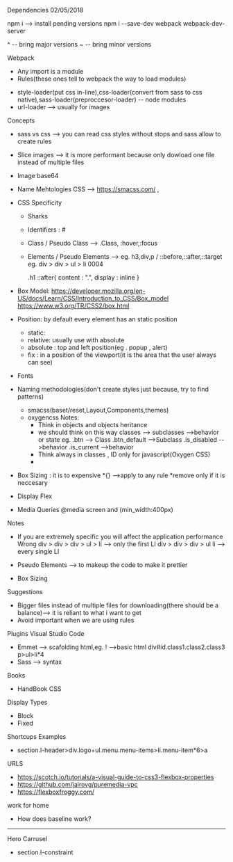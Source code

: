 Dependencies
02/05/2018

npm i --> install pending versions
npm i --save-dev webpack webpack-dev-server

^ -- bring major versions
~ -- bring minor versions

Webpack
- Any import is a module
- Rules(these ones tell to webpack the way to load modules)
* style-loader(put css in-line),css-loader(convert from sass to css native),sass-loader(preproccesor-loader) -- node modules
* url-loader --> usually for images

Concepts

- sass vs css --> you can read css styles without stops and sass allow to create rules
- Slice images --> it is more performant because only dowload one file instead of multiple files
- Image base64
- Name Mehtologies CSS --> https://smacss.com/ ,  
- CSS Specificity
  * Sharks
  * Identifiers : #
  * Class / Pseudo Class --> .Class, :hover,:focus
  * Elements / Pseudo Elements --> eg. h3,div,p / ::before,::after,::target
      eg.
      div > div > ul > li
      0004

      .h1 ::after{
        content : ".",
        display : inline
      }
- Box Model: 
  https://developer.mozilla.org/en-US/docs/Learn/CSS/Introduction_to_CSS/Box_model
  https://www.w3.org/TR/CSS2/box.html

- Position: by default every element has an static position
  * static:
  * relative: usually use with absolute 
  * absolute : top and left position(eg . popup , alert)
  * fix : in a position of the viewport(it is the area that the user always can see)
  
- Fonts
- Naming methodologies(don't create styles just because, try to find patterns)
  * smacss(baset/reset,Layout,Components,themes)
  * oxygencss
  Notes:
    - Think in objects and objects heritance
    - we should think on this way classes --> subclasses -->behavior or state
      eg.
        .btn  --> Class
        .btn_default -->Subclass
        .is_disabled -->behavior
        .is_current -->behavior
    - Think always in classes , ID only for javascript(Oxygen CSS)
    - 
- Box Sizing : it is to expensive
  *{} -->apply to any rule
  *remove only if it is neccesary
- Display Flex
- Media Queries
  @media screen and (min_width:400px) 


Notes
  - If you are extremely specific you will affect the application performance
    Wrong
    div > div > div > ul > li --> only the first LI
    div > div > div > ul  li  --> every single LI 


  - Pseudo Elements --> to makeup the code to make it prettier 
  - Box Sizing  

  Suggestions
  - Bigger files instead of multiple files for downloading(there should be a balance)--> it is reliant to what i want to get
  - Avoid important when we are using rules



  Plugins Visual Studio Code
  - Emmet --> scafolding html,eg.
  ! -->basic html
  div#id.class1.class2.class3
  p>ul>li*4
  - Sass --> syntax

  Books
  - HandBook CSS

  Display Types
  - Block
  - Fixed

Shortcups Examples
- section.l-header>div.logo+ul.menu.menu-items>li.menu-item*6>a


URLS

- https://scotch.io/tutorials/a-visual-guide-to-css3-flexbox-properties
- https://github.com/jairovg/puremedia-vpc
- https://flexboxfroggy.com/

work for home
- How does baseline work?


-------------------------
Hero Carrusel
- section.l-constraint
